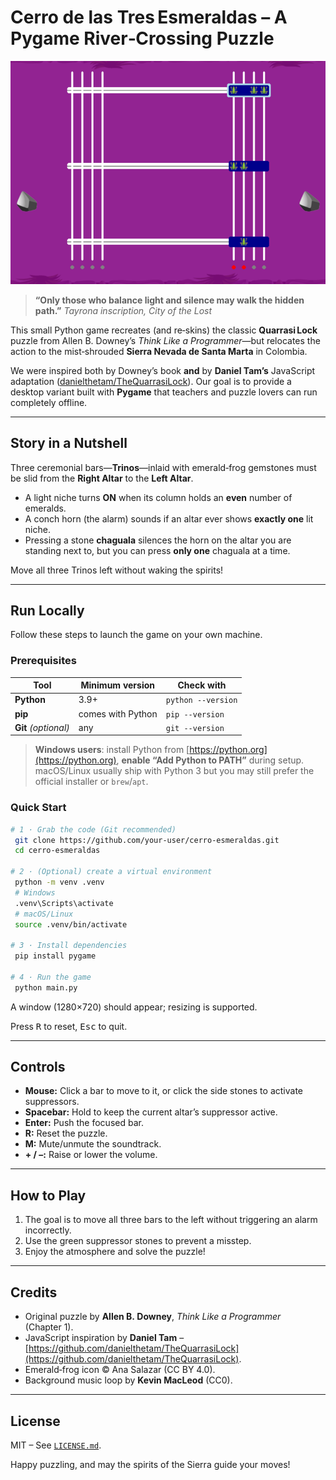 # Cerro de las Tres Esmeraldas – A **Pygame** River‑Crossing Puzzle

![Screenshot](src/Cerro_Esmeraldas.png)

> **“Only those who balance light and silence may walk the hidden path.”**
> *Tayrona inscription, City of the Lost*

This small Python game recreates (and re‑skins) the classic **Quarrasi Lock** puzzle from Allen B. Downey’s *Think Like a Programmer*—but relocates the action to the mist‑shrouded **Sierra Nevada de Santa Marta** in Colombia.

We were inspired both by Downey’s book **and** by **Daniel Tam’s** JavaScript adaptation ([danielthetam/TheQuarrasiLock](https://github.com/danielthetam/TheQuarrasiLock)). Our goal is to provide a desktop variant built with **Pygame** that teachers and puzzle lovers can run completely offline.

---

## Story in a Nutshell

Three ceremonial bars—**Trinos**—inlaid with emerald‑frog gemstones must be slid from the **Right Altar** to the **Left Altar**.

* A light niche turns **ON** when its column holds an **even** number of emeralds.
* A conch horn (the alarm) sounds if an altar ever shows **exactly one** lit niche.
* Pressing a stone **chaguala** silences the horn on the altar you are standing next to, but you can press **only one** chaguala at a time.

Move all three Trinos left without waking the spirits!

---

## Run Locally

Follow these steps to launch the game on your own machine.

### Prerequisites

| Tool                 | Minimum version   | Check with         |
| -------------------- | ----------------- | ------------------ |
| **Python**           | 3.9+              | `python --version` |
| **pip**              | comes with Python | `pip --version`    |
| **Git** *(optional)* | any               | `git --version`    |

> **Windows users**: install Python from [https://python.org](https://python.org), **enable “Add Python to PATH”** during setup. macOS/Linux usually ship with Python 3 but you may still prefer the official installer or `brew`/`apt`.

### Quick Start

```bash
# 1 · Grab the code (Git recommended)
 git clone https://github.com/your‑user/cerro‑esmeraldas.git
 cd cerro‑esmeraldas

# 2 · (Optional) create a virtual environment
 python -m venv .venv
 # Windows
 .venv\Scripts\activate
 # macOS/Linux
 source .venv/bin/activate

# 3 · Install dependencies
 pip install pygame

# 4 · Run the game
 python main.py
```

A window (1280×720) should appear; resizing is supported.

Press <kbd>R</kbd> to reset, <kbd>Esc</kbd> to quit.

---

## Controls

* **Mouse:** Click a bar to move to it, or click the side stones to activate suppressors.
* **Spacebar:** Hold to keep the current altar’s suppressor active.
* **Enter:** Push the focused bar.
* **R:** Reset the puzzle.
* **M:** Mute/unmute the soundtrack.
* **+ / –:** Raise or lower the volume.

---

## How to Play

1. The goal is to move all three bars to the left without triggering an alarm incorrectly.
2. Use the green suppressor stones to prevent a misstep.
3. Enjoy the atmosphere and solve the puzzle!

---

## Credits

* Original puzzle by **Allen B. Downey**, *Think Like a Programmer* (Chapter 1).
* JavaScript inspiration by **Daniel Tam** – [https://github.com/danielthetam/TheQuarrasiLock](https://github.com/danielthetam/TheQuarrasiLock).
* Emerald‑frog icon © Ana Salazar (CC BY 4.0).
* Background music loop by **Kevin MacLeod** (CC0).

---

## License

MIT – See [`LICENSE.md`](LICENSE.md).

Happy puzzling, and may the spirits of the Sierra guide your moves!
